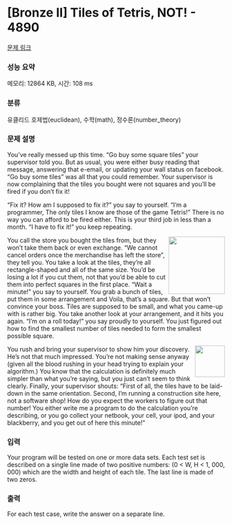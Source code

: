# [Bronze II] Tiles of Tetris, NOT! - 4890 

[문제 링크](https://www.acmicpc.net/problem/4890) 

### 성능 요약

메모리: 12864 KB, 시간: 108 ms

### 분류

유클리드 호제법(euclidean), 수학(math), 정수론(number_theory)

### 문제 설명

<p>You’ve really messed up this time. “Go buy some square tiles” your supervisor told you. But as usual, you were either busy reading that message, answering that e-email, or updating your wall status on facebook. “Go buy some tiles” was all that you could remember. Your supervisor is now complaining that the tiles you bought were not squares and you’ll be fired if you don’t fix it!</p>

<p>“Fix it? How am I supposed to fix it?” you say to yourself. “I’m a programmer, The only tiles I know are those of the game Tetris!” There is no way you can afford to be fired either. This is your third job in less than a month. “I have to fix it!” you keep repeating.</p>

<p><img alt="" src="https://www.acmicpc.net/upload/images2/tete1.png" style="float:right; height:133px; width:130px">You call the store you bought the tiles from, but they won’t take them back or even exchange. “We cannot cancel orders once the merchandise has left the store”, they tell you. You take a look at the tiles, they’re all rectangle-shaped and all of the same size. You’d be losing a lot if you cut them, not that you’d be able to cut them into perfect squares in the first place. “Wait a minute!” you say to yourself. You grab a bunch of tiles, put them in some arrangement and Voila, that’s a square. But that won’t convince your boss. Tiles are supposed to be small, and what you came-up with is rather big. You take another look at your arrangement, and it hits you again. “I’m on a roll today!” you say proudly to yourself. You just figured out how to find the smallest number of tiles needed to form the smallest possible square.</p>

<p><img alt="" src="https://www.acmicpc.net/upload/images2/tete2.png" style="float:right; height:73px; width:69px">You rush and bring your supervisor to show him your discovery. He’s not that much impressed. You’re not making sense anyway (given all the blood rushing in your head trying to explain your algorithm.) You know that the calculation is definitely much simpler than what you’re saying, but you just can’t seem to think clearly. Finally, your supervisor shouts: “First of all, the tiles have to be laid-down in the same orientation. Second, I’m running a construction site here, not a software shop! How do you expect the workers to figure out that number! You either write me a program to do the calculation you’re describing, or you go collect your netbook, your cell, your ipod, and your blackberry, and you get out of here this minute!”</p>

### 입력 

 <p>Your program will be tested on one or more data sets. Each test set is described on a single line made of two positive numbers: (0 < W, H < 1, 000, 000) which are the width and height of each tile. The last line is made of two zeros.</p>

### 출력 

 <p>For each test case, write the answer on a separate line.</p>


